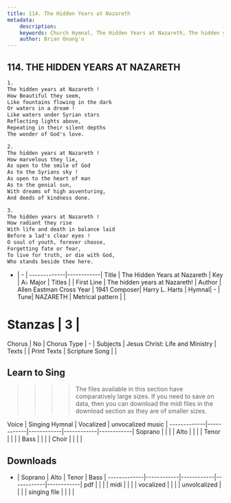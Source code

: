 ```yaml
---
title: 114. The Hidden Years at Nazareth
metadata:
    description: 
    keywords: Church Hymnal, The Hidden Years at Nazareth, The hidden years at Nazareth!, 
    author: Brian Onang'o
---
```



## 114. THE HIDDEN YEARS AT NAZARETH

```txt
1.
The hidden years at Nazareth ! 
How Beautiful they seem, 
Like fountains flowing in the dark 
Or waters in a dream ! 
Like waters under Syrian stars 
Reflecting lights above, 
Repeating in their silent depths 
The wonder of God's love. 

2.
The hidden years at Nazareth ! 
How marvelous they lie, 
As open to the smile of God 
As to the Syrians sky ! 
As open to the heart of man 
As to the genial sun, 
With dreams of high asventuring, 
And deeds of kindness done. 

3.
The hidden years at Nazareth ! 
How radiant they rise 
With life and death in balance laid 
Before a lad's clear eyes ! 
O soul of youth, forever choose, 
Forgetting fate or fear, 
To live for truth, or die with God, 
Who stands beside thee here.

```

- |   -  |
-------------|------------|
Title | The Hidden Years at Nazareth |
Key | A♭ Major |
Titles |  |
First Line | The hidden years at Nazareth! |
Author | Allen Eastman Cross
Year | 1941
Composer| Harry L. Harts |
Hymnal|  - |
Tune| NAZARETH |
Metrical pattern | |
# Stanzas | 3 |
Chorus | No |
Chorus Type | - |
Subjects | Jesus Christ: Life and Ministry |
Texts |  |
Print Texts | 
Scripture Song |  |
  
## Learn to Sing

>>>> The files available in this section have comparatively large sizes. If you need to save on data, then you can download the midi files in the download section as they are of smaller sizes.

Voice |  Singing Hymnal | Vocalized | unvocalized music |
-------------|------------|------------|------------|------------|
Soprano | | | |
Alto | | | |
Tenor | | | |
Bass | | | |
Choir | | | |

## Downloads

- |  Soprano | Alto | Tenor | Bass |
-------------|------------|------------|------------|------------|
pdf | | | |
midi | | | |
vocalized | | | |
unvolcalized | | | |
singing file | | | |
  